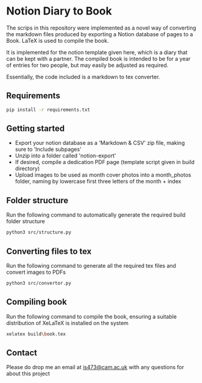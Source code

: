 # Notion Diary to Book

The scrips in this repository were implemented as a novel way of converting the markdown files produced by exporting a Notion database of pages to a Book. LaTeX is used to compile the book.

It is implemented for the notion template given here, which is a diary that can be kept with a partner. The compiled book is intended to be for a year of entries for two people, but may easily be adjusted as required.

Essentially, the code included is a markdown to tex converter.

## Requirements

```bash
pip install -r requirements.txt
```

## Getting started

- Export your notion database as a 'Markdown & CSV' zip file, making sure to 'Include subpages'
- Unzip into a folder called 'notion-export'
- If desired, compile a dedication PDF page (template script given in build directory)
- Upload images to be used as month cover photos into a month_photos folder, naming by lowercase first three letters of the month + index

## Folder structure

Run the following command to automatically generate the required build folder structure

```bash
python3 src/structure.py
```

## Converting files to tex

Run the following command to generate all the required tex files and convert images to PDFs

```bash
python3 src/convertor.py
```

## Compiling book

Run the following command to compile the book, ensuring a suitable distribution of XeLaTeX is installed on the system

```bash
xelatex build\book.tex 
```

## Contact

Please do drop me an email at is473@cam.ac.uk with any questions for about this project